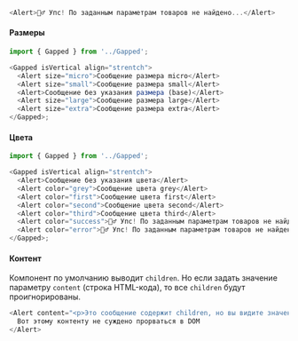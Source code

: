 ```js
<Alert>🤷‍♂️ Упс! По заданным параметрам товаров не найдено...</Alert>
```

#### Размеры

```js
import { Gapped } from '../Gapped';

<Gapped isVertical align="strentch">
  <Alert size="micro">Сообщение размера micro</Alert>
  <Alert size="small">Сообщение размера small</Alert>
  <Alert>Сообщение без указания размера (base)</Alert>
  <Alert size="large">Сообщение размера large</Alert>
  <Alert size="extra">Сообщение размера extra</Alert>
</Gapped>;
```

#### Цвета

```js
import { Gapped } from '../Gapped';

<Gapped isVertical align="strentch">
  <Alert>Сообщение без указания цвета</Alert>
  <Alert color="grey">Сообщение цвета grey</Alert>
  <Alert color="first">Сообщение цвета first</Alert>
  <Alert color="second">Сообщение цвета second</Alert>
  <Alert color="third">Сообщение цвета third</Alert>
  <Alert color="success">🤷‍♂️ Упс! По заданным параметрам товаров не найдено...</Alert>
  <Alert color="error">🤷‍♂️ Упс! По заданным параметрам товаров не найдено...</Alert>
</Gapped>;
```

#### Контент

Компонент по умолчанию выводит `children`. Но если задать значение параметру `content` (строка HTML-кода), то все `children` будут проигнорированы.

```js
<Alert content="<p>Это сообщение содержит children, но вы видите значение параметра content 😱</p><p>Детали под спойлером VIEW CODE</p>">
  Вот этому контенту не суждено прорваться в DOM
</Alert>
```
